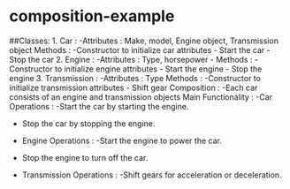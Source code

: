 # composition-example
##Classes:
    1. Car :
    -Attributes : Make, model, Engine object, Transmission object
     Methods :
    -Constructor to initialize car attributes
    - Start the car
    - Stop the car
    2. Engine :
    -Attributes : Type, horsepower
    - Methods :
    -Constructor to initialize engine attributes
    - Start the engine
    - Stop the engine
    3. Transmission :
    -Attributes : Type
    Methods :
    -Constructor to initialize transmission attributes
    - Shift gear
    Composition :
    -Each car consists of an engine and transmission objects
    Main Functionality :
-Car Operations :
-Start the car by starting the engine.
- Stop the car by stopping the engine.

- Engine Operations :
-Start the engine to power the car.
- Stop the engine to turn off the car.

- Transmission Operations :
-Shift gears for acceleration or deceleration.
